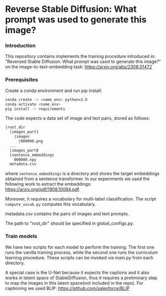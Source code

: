 # Reverse Stable Diffusion: What prompt was used to generate this image?
### Introduction

This repository contains implements the training procedure introduced in: "Reversed Stable Diffusion: What prompt was
used to generate this image?" on the image-to-text-embedding task: https://arxiv.org/abs/2308.01472

### Prerequisites
Create a conda environment and run pip install:
```bash
conda create -n <name_env> python=3.9
conda activate <name_env>
pip install -r requirements
```
The code expects a data set of image and text pairs, stored as follows:
```bash
|root_dir
  |images_part1
    |images
      |000000.png
  ...
  |images_part8
  |sentence_embeddings
    000000.npy
  metadata.csv
```
where ```sentence_embeddings``` is a directory and stores the target embeddings obtained from a sentence transformer.
In our experiments we used the following work to extract the embeddings: https://arxiv.org/pdf/1908.10084.pdf.


Moreover, it requires a vocabulary for multi-label classification. The script ```compute_vocab.py``` computes this vocabulary.

metadata.csv contains the pairs of images and text prompts.

The path to "root_dir" should be specified in global_configs.py.
### Train models

We have two scripts for each model to perform the training. The first one runs the vanilla training process, while 
the second one runs the curriculum learning procedure. These scripts can be invoked via main.py from each directory.

A special case is the U-Net because it expects the captions and it also works in latent space of StableDiffusion, thus it requires
a preliminary step to map the images in this latent space(not included in the repo).
For captioning we used BLIP: https://github.com/salesforce/BLIP

### 


